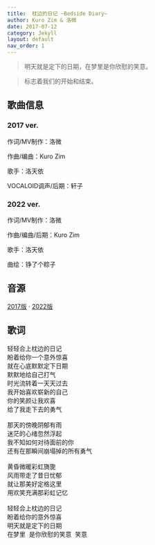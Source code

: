 ```yaml
---
title:  枕边的日记 ~Bedside Diary~
author: Kuro Zim & 洛微
date: 2017-07-12
category: Jekyll
layout: default
nav_order: 1
---
```


> 明天就是定下的日期，在梦里是你欣慰的笑意。

> 标志着我们的开始和结束。

## 歌曲信息

### 2017 ver.

作词/MV制作：洛微

作曲/编曲：Kuro Zim

歌手：洛天依

VOCALOID调声/后期：轩子

### 2022 ver.

作词/MV制作：洛微

作曲/编曲/后期：Kuro Zim

歌手：洛天依

曲绘：铮了个粽子

## 音源

[2017版](https://www.bilibili.com/audio/au37572) · [2022版](https://www.bilibili.com/video/BV1av4y1m7Bk)

## 歌词

<pre>
轻轻合上枕边的日记
盼着给你一个意外惊喜
就在心底默默定下日期
默默地给自己打气
时光流转着一天天过去
我开始喜欢崭新的自己
你的笑颜让我欢喜
给了我走下去的勇气

那天的傍晚阴郁有雨
迷茫的心绪忽然浮起
我不知如何对待面前的你
还有在那瞬间崩塌掉的所有勇气

黄昏微暖彩虹旖旎
风雨带走了昔日忧郁
就让那美好定格这里
用欢笑充满那彩虹记忆

轻轻合上枕边的日记
盼着给你的意外惊喜
明天就是定下的日期
在梦里 是你欣慰的笑意 笑意</pre>